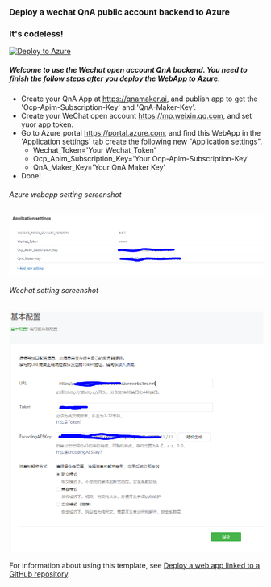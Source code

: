 ### Deploy a wechat QnA public account backend to Azure
### It's codeless!

[![Deploy to Azure](https://azuredeploy.net/deploybutton.png)](https://azuredeploy.net/)



##### Welcome to use the Wechat open account QnA backend. You need to finish the follow steps after you deploy the WebApp to Azure.

- Create your QnA App at <a target="_blank" href = "https://qnamaker.ai">https://qnamaker.ai</a>, and publish app to get the 'Ocp-Apim-Subscription-Key' and 'QnA-Maker-Key'.
- Create your WeChat open account <a target="_blank" href = "https://mp.weixin.qq.com">https://mp.weixin.qq.com</a>, and set yuor app token.
- Go to Azure portal <a target="_blank" href = "https://portal.azure.com">https://portal.azure.com</a>, and find this WebApp in the 'Application settings' tab create the following new "Application settings".
    - Wechat_Token='Your Wechat_Token'
    - Ocp_Apim_Subscription_Key='Your Ocp-Apim-Subscription-Key'
    - QnA_Maker_Key='Your QnA Maker Key'
- Done!



###### Azure webapp setting screenshot

![azure webapp setting screenshot](/appsetting.PNG)

###### Wechat setting screenshot

![wechat setting screenshot](/wechat.PNG)


For information about using this template, see [Deploy a web app linked to a GitHub repository](https://azure.microsoft.com/en-us/documentation/articles/app-service-web-arm-from-github-provision/).

